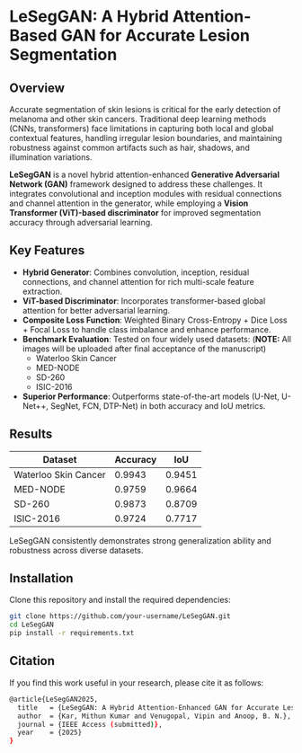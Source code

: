 # LeSegGAN: A Hybrid Attention-Based GAN for Accurate Lesion Segmentation

## Overview
Accurate segmentation of skin lesions is critical for the early detection of melanoma and other skin cancers. Traditional deep learning methods (CNNs, transformers) face limitations in capturing both local and global contextual features, handling irregular lesion boundaries, and maintaining robustness against common artifacts such as hair, shadows, and illumination variations.

**LeSegGAN** is a novel hybrid attention-enhanced **Generative Adversarial Network (GAN)** framework designed to address these challenges. It integrates convolutional and inception modules with residual connections and channel attention in the generator, while employing a **Vision Transformer (ViT)-based discriminator** for improved segmentation accuracy through adversarial learning.

## Key Features
- **Hybrid Generator**: Combines convolution, inception, residual connections, and channel attention for rich multi-scale feature extraction.
- **ViT-based Discriminator**: Incorporates transformer-based global attention for better adversarial learning.
- **Composite Loss Function**: Weighted Binary Cross-Entropy + Dice Loss + Focal Loss to handle class imbalance and enhance performance.
- **Benchmark Evaluation**: Tested on four widely used datasets:
  (**NOTE:** All images will be uploaded after final acceptance of the manuscript)
  - Waterloo Skin Cancer
  - MED-NODE
  - SD-260
  - ISIC-2016
- **Superior Performance**: Outperforms state-of-the-art models (U-Net, U-Net++, SegNet, FCN, DTP-Net) in both accuracy and IoU metrics.

## Results
| Dataset              | Accuracy | IoU    |
|-----------------------|----------|--------|
| Waterloo Skin Cancer  | 0.9943   | 0.9451 |
| MED-NODE              | 0.9759   | 0.9664 |
| SD-260                | 0.9873   | 0.8709 |
| ISIC-2016             | 0.9724   | 0.7717 |

LeSegGAN consistently demonstrates strong generalization ability and robustness across diverse datasets.

## Installation
Clone this repository and install the required dependencies:
```bash
git clone https://github.com/your-username/LeSegGAN.git
cd LeSegGAN
pip install -r requirements.txt
```

## Citation
If you find this work useful in your research, please cite it as follows:
```bash
@article{LeSegGAN2025,
  title   = {LeSegGAN: A Hybrid Attention-Enhanced GAN for Accurate Lesion Segmentation in Dermatological Images},
  author  = {Kar, Mithun Kumar and Venugopal, Vipin and Anoop, B. N.},
  journal = {IEEE Access (submitted)},
  year    = {2025}
}
```

